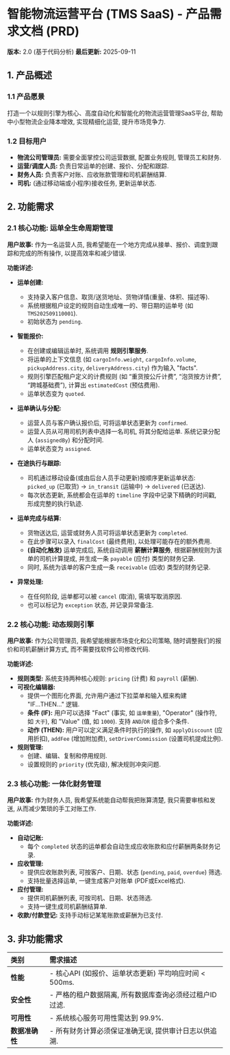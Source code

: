 
# 智能物流运营平台 (TMS SaaS) - 产品需求文档 (PRD)

**版本:** 2.0 (基于代码分析)
**最后更新:** 2025-09-11

## 1. 产品概述

### 1.1 产品愿景
打造一个以规则引擎为核心、高度自动化和智能化的物流运营管理SaaS平台, 帮助中小型物流企业降本增效, 实现精细化运营, 提升市场竞争力.

### 1.2 目标用户

- **物流公司管理员:** 需要全面掌控公司运营数据, 配置业务规则, 管理员工和财务.
- **运营/调度人员:** 负责日常运单的创建、报价、分配和跟踪.
- **财务人员:** 负责客户对账、应收账款管理和司机薪酬结算.
- **司机:** (通过移动端或小程序)接收任务, 更新运单状态.

## 2. 功能需求

### 2.1 核心功能: 运单全生命周期管理

**用户故事:** 作为一名运营人员, 我希望能在一个地方完成从接单、报价、调度到跟踪和完成的所有操作, 以提高效率和减少错误.

**功能详述:**

- **运单创建:**
  - 支持录入客户信息、取货/送货地址、货物详情(重量、体积、描述等).
  - 系统根据租户设定的规则自动生成唯一的、带日期的运单号 (如 `TMS202509110001`).
  - 初始状态为 `pending`.

- **智能报价:**
  - 在创建或编辑运单时, 系统调用 **规则引擎服务**.
  - 将运单的上下文信息 (如 `cargoInfo.weight`, `cargoInfo.volume`, `pickupAddress.city`, `deliveryAddress.city`) 作为输入 "facts".
  - 规则引擎匹配租户定义的计费规则 (如 “重货按公斤计费”, “泡货按方计费”, “跨城基础费”), 计算出 `estimatedCost` (预估费用).
  - 运单状态变为 `quoted`.

- **运单确认与分配:**
  - 运营人员与客户确认报价后, 可将运单状态更新为 `confirmed`.
  - 运营人员从可用司机列表中选择一名司机, 将其分配给运单. 系统记录分配人 (`assignedBy`) 和分配时间.
  - 运单状态变为 `assigned`.

- **在途执行与跟踪:**
  - 司机通过移动设备(或由后台人员手动更新)按顺序更新运单状态: `picked_up` (已取货) -> `in_transit` (运输中) -> `delivered` (已送达).
  - 每次状态更新, 系统都会在运单的 `timeline` 字段中记录下精确的时间戳, 形成完整的执行轨迹.

- **运单完成与结算:**
  - 货物送达后, 运营或财务人员可将运单状态更新为 `completed`.
  - 在此步骤可以录入 `finalCost` (最终费用), 以处理可能存在的额外费用.
  - **(自动化触发)** 运单完成后, 系统自动调用 **薪酬计算服务**, 根据薪酬规则为该单的司机计算提成, 并生成一条 `payable` (应付) 类型的财务记录.
  - 同时, 系统为该单的客户生成一条 `receivable` (应收) 类型的财务记录.

- **异常处理:**
  - 在任何阶段, 运单都可以被 `cancel` (取消), 需填写取消原因.
  - 也可以标记为 `exception` 状态, 并记录异常备注.

### 2.2 核心功能: 动态规则引擎

**用户故事:** 作为公司管理员, 我希望能根据市场变化和公司策略, 随时调整我们的报价和司机薪酬计算方式, 而不需要找软件公司修改代码.

**功能详述:**

- **规则类型:** 系统支持两种核心规则: `pricing` (计费) 和 `payroll` (薪酬).
- **可视化编辑器:**
  - 提供一个图形化界面, 允许用户通过下拉菜单和输入框来构建 "IF...THEN..." 逻辑.
  - **条件 (IF):** 用户可以选择 "Fact" (事实, 如 `运单重量`), "Operator" (操作符, 如 `大于`), 和 "Value" (值, 如 `1000`). 支持 `AND`/`OR` 组合多个条件.
  - **动作 (THEN):** 用户可以定义满足条件时执行的操作, 如 `applyDiscount` (应用折扣), `addFee` (增加附加费), `setDriverCommission` (设置司机提成比例).
- **规则管理:**
  - 创建、编辑、复制和停用规则.
  - 设置规则的 `priority` (优先级), 解决规则冲突问题.

### 2.3 核心功能: 一体化财务管理

**用户故事:** 作为财务人员, 我希望系统能自动帮我把账算清楚, 我只需要审核和发送, 从而减少繁琐的手工对账工作.

**功能详述:**

- **自动记账:**
  - 每个 `completed` 状态的运单都会自动生成应收账款和应付薪酬两条财务记录.
- **应收管理:**
  - 提供应收账款列表, 可按客户、日期、状态 (`pending`, `paid`, `overdue`) 筛选.
  - 支持批量选择运单, 一键生成客户对账单 (PDF或Excel格式).
- **应付管理:**
  - 提供司机薪酬列表, 可按司机、日期、状态筛选.
  - 支持一键生成司机薪酬结算单.
- **收款/付款登记:** 支持手动标记某笔账款或薪酬为已支付.

## 3. 非功能需求

| 类别 | 需求描述 |
| :--- | :--- |
| **性能** | - 核心API (如报价、运单状态更新) 平均响应时间 < 500ms. |
| **安全性** | - 严格的租户数据隔离, 所有数据库查询必须经过租户ID过滤. |
| **可用性** | - 系统核心服务可用性需达到 99.9%. |
| **数据准确性** | - 所有财务计算必须保证准确无误, 提供审计日志以供追溯. |
